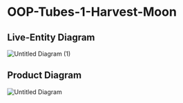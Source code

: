 # OOP-Tubes-1-Harvest-Moon

## Live-Entity Diagram
![Untitled Diagram (1)](https://user-images.githubusercontent.com/38171936/54320024-32fe4a80-461e-11e9-90b9-da1d2feb7064.png)

## Product Diagram
![Untitled Diagram](https://user-images.githubusercontent.com/38171936/54491650-94f6d280-48f2-11e9-803b-b84d887b3537.png)
